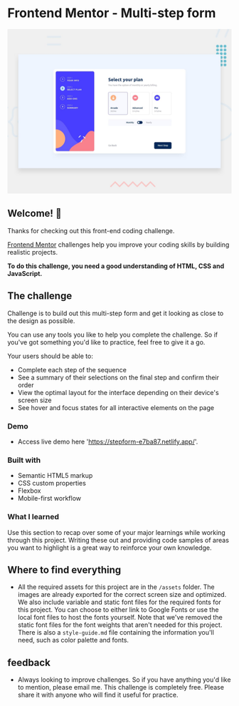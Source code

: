 # Frontend Mentor - Multi-step form

![Design preview for the Multi-step form coding challenge](./design/desktop-preview.jpg)


## Welcome! 👋

Thanks for checking out this front-end coding challenge.

[Frontend Mentor](https://www.frontendmentor.io) challenges help you improve your coding skills by building realistic projects.

**To do this challenge, you need a good understanding of HTML, CSS and JavaScript.**


## The challenge

Challenge is to build out this multi-step form and get it looking as close to the design as possible.

You can use any tools you like to help you complete the challenge. So if you've got something you'd like to practice, feel free to give it a go.

Your users should be able to:

- Complete each step of the sequence
- See a summary of their selections on the final step and confirm their order
- View the optimal layout for the interface depending on their device's screen size
- See hover and focus states for all interactive elements on the page

### Demo

- Access live demo here 'https://stepform-e7ba87.netlify.app/'.


### Built with

- Semantic HTML5 markup
- CSS custom properties
- Flexbox
- Mobile-first workflow


### What I learned

Use this section to recap over some of your major learnings while working through this project. Writing these out and providing code samples of areas you want to highlight is a great way to reinforce your own knowledge.


## Where to find everything

- All the required assets for this project are in the `/assets` folder. The images are already exported for the correct screen size and optimized.
We also include variable and static font files for the required fonts for this project. You can choose to either link to Google Fonts or use the local font files to host the fonts yourself. Note that we've removed the static font files for the font weights that aren't needed for this project.
There is also a `style-guide.md` file containing the information you'll need, such as color palette and fonts.


## feedback 

- Always looking to improve  challenges. So if you have anything you'd like to mention, please email me.
This challenge is completely free. Please share it with anyone who will find it useful for practice.


